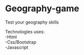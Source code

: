 # Geography-game
Test your geography skills

Technologies uses:</br>
-Html</br>
-Css/Bootstrap</br>
-Javascript
